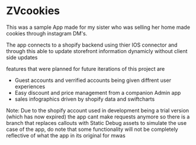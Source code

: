 # ZVcookies
This was a sample App made for my sister who was selling her home made cookies through instagram DM's. 

The app connects to a shopify backend using thier IOS connector and through this able to update storefront information dynamicly without client side updates

features that were planned for future iterations of this project are

- Guest accounts and verrified accounts being given diffrent user experiences
- Easy discount and price management from a companion Admin app
- sales infographics driven by shopify data and swiftcharts


Note: Due to the shopify account used in development being a trial version (which has now expired) the app cant make requests anymore so there is a branch that replaces callouts with Static Debug assets to simulate the use case of the app, do note that some functionality will not be completely reflective of what the app in its original for mwas
